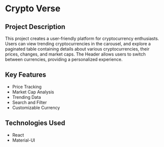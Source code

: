 # Crypto Verse

## Project Description

This project creates a user-friendly platform for cryptocurrency enthusiasts. Users can view trending cryptocurrencies in the carousel, and explore a paginated table containing details about various cryptocurrencies, their prices, changes, and market caps. The Header allows users to switch between currencies, providing a personalized experience.

## Key Features

- Price Tracking
- Market Cap Analysis
- Trending Data
- Search and Filter
- Customizable Currency

## Technologies Used

- React
- Material-UI